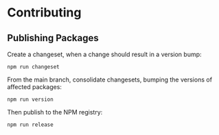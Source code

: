 # Contributing

## Publishing Packages

Create a changeset, when a change should result in a version bump:

```
npm run changeset
```

From the main branch, consolidate changesets, bumping the versions of affected packages:

```
npm run version
```

Then publish to the NPM registry:

```
npm run release
```
